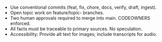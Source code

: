   - Use conventional commits (feat, fix, chore, docs, verify, draft, ingest).
  - Open topic work on feature/topic-<id> branches.
  - Two human approvals required to merge into main. CODEOWNERS enforced.
  - All facts must be traceable to primary sources. No speculation.
  - Accessibility: Provide alt text for images; include transcripts for audio.